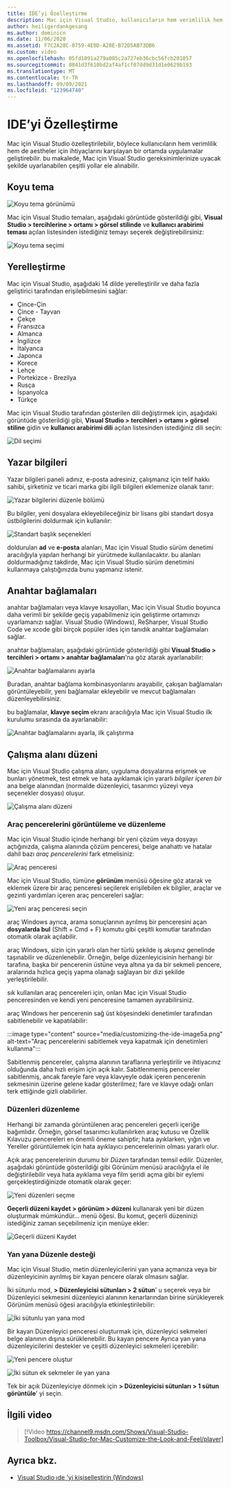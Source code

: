 ```yaml
---
title: IDE’yi Özelleştirme
description: Mac için Visual Studio, kullanıcıların hem verimlilik hem de aesthetic characteristics ihtiyaçlarını karşılayan bir ortamda uygulama geliştirmesine olanak tanıyan çeşitli yollarla özelleştirilebilir. bu makalede, Mac için Visual Studio gereksinimlerinize uyacak şekilde uyarlanabilen çeşitli yollar ele alınabilir.
author: heiligerdankgesang
ms.author: dominicn
ms.date: 11/06/2020
ms.assetid: F7C2A28C-0759-4E0D-A28E-B72D5AB73DB6
ms.custom: video
ms.openlocfilehash: 05fd1091a279a085c2a727eb36cbc56fcb201057
ms.sourcegitcommit: 0841d3f610bd2af4af1cf07dd9d31d1e0629b193
ms.translationtype: MT
ms.contentlocale: tr-TR
ms.lasthandoff: 09/09/2021
ms.locfileid: "123964740"
---
```

# <a name="customizing-the-ide"></a>IDE’yi Özelleştirme

Mac için Visual Studio özelleştirilebilir, böylece kullanıcıların hem verimlilik hem de aestheler için ihtiyaçlarını karşılayan bir ortamda uygulamalar geliştirebilir. bu makalede, Mac için Visual Studio gereksinimlerinize uyacak şekilde uyarlanabilen çeşitli yollar ele alınabilir.

## <a name="dark-theme"></a>Koyu tema

![Koyu tema görünümü](media/customizing-the-ide-image7a.png)

Mac için Visual Studio temaları, aşağıdaki görüntüde gösterildiği gibi, **Visual Studio > tercihlerine > ortamı > görsel stilinde** ve **kullanıcı arabirimi teması** açılan listesinden istediğiniz temayı seçerek değiştirebilirsiniz:

![Koyu tema seçimi](media/customizing-the-ide-image7b.png)

## <a name="localization"></a>Yerelleştirme

Mac için Visual Studio, aşağıdaki 14 dilde yerelleştirilir ve daha fazla geliştirici tarafından erişilebilmesini sağlar:

* Çince-Çin
* Çince - Tayvan
* Çekçe
* Fransızca
* Almanca
* İngilizce
* İtalyanca
* Japonca
* Korece
* Lehçe
* Portekizce - Brezilya
* Rusça
* İspanyolca
* Türkçe

Mac için Visual Studio tarafından gösterilen dili değiştirmek için, aşağıdaki görüntüde gösterildiği gibi, **Visual Studio > tercihleri > ortamı > görsel stiline** gidin ve **kullanıcı arabirimi dili** açılan listesinden istediğiniz dili seçin:

![Dil seçimi](media/customizing-the-ide-image11a.png)

## <a name="author-information"></a>Yazar bilgileri

Yazar bilgileri paneli adınız, e-posta adresiniz, çalışmanız için telif hakkı sahibi, şirketiniz ve ticari marka gibi ilgili bilgileri eklemenize olanak tanır:

![Yazar bilgilerini düzenle bölümü](media/customizing-the-ide-image9a.png)

Bu bilgiler, yeni dosyalara ekleyebileceğiniz bir lisans gibi standart dosya üstbilgilerini doldurmak için kullanılır:

![Standart başlık seçenekleri](media/customizing-the-ide-image8a.png)

doldurulan **ad** ve **e-posta** alanları, Mac için Visual Studio sürüm denetimi aracılığıyla yapılan herhangi bir yürütmede kullanılacaktır. bu alanları doldurmadığınız takdirde, Mac için Visual Studio sürüm denetimini kullanmaya çalıştığınızda bunu yapmanız istenir.

## <a name="key-bindings"></a>Anahtar bağlamaları

anahtar bağlamaları veya klavye kısayolları, Mac için Visual Studio boyunca daha verimli bir şekilde geçiş yapabilmeniz için geliştirme ortamınızı uyarlamanızı sağlar. Visual Studio (Windows), ReSharper, Visual Studio Code ve xcode gibi birçok popüler ides için tanıdık anahtar bağlamaları sağlar.

anahtar bağlamaları, aşağıdaki görüntüde gösterildiği gibi **Visual Studio > tercihleri > ortamı > anahtar bağlamaları**'na göz atarak ayarlanabilir:

![Anahtar bağlamalarını ayarla](media/customizing-the-ide-image10a.png)

Buradan, anahtar bağlama kombinasyonlarını arayabilir, çakışan bağlamaları görüntüleyebilir, yeni bağlamalar ekleyebilir ve mevcut bağlamaları düzenleyebilirsiniz.

bu bağlamalar, **klavye seçim** ekranı aracılığıyla Mac için Visual Studio ilk kurulumu sırasında da ayarlanabilir:

![Anahtar bağlamalarını ayarla, ilk çalıştırma](media/ide-tour-2019-keyboard-shortcut.png)

## <a name="workspace-layout"></a>Çalışma alanı düzeni

Mac için Visual Studio çalışma alanı, uygulama dosyalarına erişmek ve bunları yönetmek, test etmek ve hata ayıklamak için yararlı *bilgiler içeren bir* ana belge alanından (normalde düzenleyici, tasarımcı yüzeyi veya seçenekler dosyası) oluşur.

 ![Çalışma alanı düzeni](media/customizing-the-ide-image1a.png)

### <a name="viewing-and-arranging-tool-windows"></a>Araç pencerelerini görüntüleme ve düzenleme

Mac için Visual Studio içinde herhangi bir yeni çözüm veya dosyayı açtığınızda, çalışma alanında çözüm penceresi, belge anahattı ve hatalar dahil bazı *araç pencerelerini* fark etmelisiniz:

![Araç penceresi](media/customizing-the-ide-image2a.png)

Mac için Visual Studio, tümüne **görünüm** menüsü öğesine göz atarak ve eklemek üzere bir araç penceresi seçilerek erişilebilen ek bilgiler, araçlar ve gezinti yardımları içeren araç pencereleri sağlar:

![Yeni araç penceresi seçin](media/customizing-the-ide-image3a.png)

araç Windows ayrıca, arama sonuçlarının ayrılmış bir penceresini açan **dosyalarda bul** (Shift + Cmd + F) komutu gibi çeşitli komutlar tarafından otomatik olarak açılabilir.

araç Windows, sizin için yararlı olan her türlü şekilde iş akışınız genelinde taşınabilir ve düzenlenebilir. Örneğin, belge düzenleyicisinin herhangi bir tarafına, başka bir pencerenin üstüne veya altına ya da bir sekmeli pencere, aralarında hızlıca geçiş yapma olanağı sağlayan bir dizi şekilde yerleştirilebilir.

sık kullanılan araç pencereleri için, onları Mac için Visual Studio penceresinden ve kendi yeni penceresine tamamen ayırabilirsiniz.

araç Windows her pencerenin sağ üst köşesindeki denetimler tarafından sabitlenebilir ve kapatılabilir:

:::image type="content" source="media/customizing-the-ide-image5a.png" alt-text="Araç pencerelerini sabitlemek veya kapatmak için denetimleri kullanma":::

Sabitlenmiş pencereler, çalışma alanının taraflarına yerleştirilir ve ihtiyacınız olduğunda daha hızlı erişim için açık kalır. Sabitlenmemiş pencereler sabitlenmiş, ancak fareyle fare veya klavyeyle odak içeren pencerenin sekmesinin üzerine gelene kadar gösterilmez; fare ve klavye odağı onları terk ettiğinde gizli olabilirler.

### <a name="organizing-layouts"></a>Düzenleri düzenleme

Herhangi bir zamanda görüntülenen araç pencereleri geçerli içeriğe bağımlıdır. Örneğin, görsel tasarımcı kullanılırken araç kutusu ve Özellik Kılavuzu pencereleri en önemli öneme sahiptir; hata ayıklarken, yığın ve Yereller görüntülemek için hata ayıklayıcı pencerelerinin olması yararlı olur.

Açık araç pencerelerinin durumu bir *Düzen* tarafından temsil edilir. Düzenler, aşağıdaki görüntüde gösterildiği gibi Görünüm menüsü aracılığıyla el ile değiştirilebilir veya hata ayıklama veya film şeridi açma gibi bir eylemi gerçekleştirdiğinizde otomatik olarak geçer:

![Yeni düzenleri seçme](media/customizing-the-ide-image6b.png)

**Geçerli düzeni kaydet > görünüm > düzeni** kullanarak yeni bir düzen oluşturmak mümkündür... menü öğesi. Bu komut, geçerli düzeninizi istediğiniz zaman seçebilmeniz için menüye ekler:

![Geçerli düzeni Kaydet](media/customizing-the-ide-image6a.png)

### <a name="side-by-side-editing-support"></a>Yan yana Düzenle desteği

Mac için Visual Studio, metin düzenleyicilerini yan yana açmanıza veya bir düzenleyicinin ayrılmış bir kayan pencere olarak olmasını sağlar.

İki sütunlu mod, **> Düzenleyicisi sütunları > 2 sütun**' u seçerek veya bir Düzenleyici sekmesini düzenleyici alanının kenarlarından birine sürükleyerek Görünüm menüsü öğesi aracılığıyla etkinleştirilebilir:

![İki sütunlu yan yana mod](media/customizing-the-ide-sbs.png)

Bir kayan Düzenleyici penceresi oluşturmak için, düzenleyici sekmeleri belge alanının dışına sürüklenebilir. Bu kayan pencere Ayrıca yan yana düzenleyicilerini destekler ve çeşitli düzenleyici sekmeleri içerebilir:

![Yeni pencere oluştur](media/customizing-the-ide-sbs1.png)

![İki sütun ek sekmeler ile yan yana](media/customizing-the-ide-sbs2.png)

Tek bir açık Düzenleyiciye dönmek için **> Düzenleyicisi sütunları > 1 sütun görüntüle**' yi seçin.

## <a name="related-video"></a>İlgili video

> [!Video https://channel9.msdn.com/Shows/Visual-Studio-Toolbox/Visual-Studio-for-Mac-Customize-the-Look-and-Feel/player]

## <a name="see-also"></a>Ayrıca bkz.

- [Visual Studio ıde 'yi kişiselleştirin (Windows)](/visualstudio/ide/personalizing-the-visual-studio-ide)